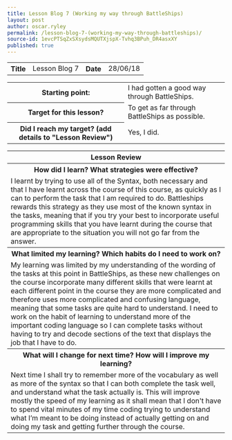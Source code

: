 ```yaml
---
title: Lesson Blog 7 (Working my way through BattleShips)
layout: post
author: oscar.ryley
permalink: /lesson-blog-7-(working-my-way-through-battleships)/
source-id: 1evcPTSqZxSXsydsMQUTXjspX-Tvhq3BPuh_DR4asxXY
published: true
---
```

<table>
  <tr>
    <th>Title</th>
    <td>Lesson Blog 7</td>
    <th>Date</th>
    <td>28/06/18</td>
  </tr>
</table>


<table>
  <tr>
    <th>Starting point:</th>
    <td>I had gotten a good way through BattleShips.</td>
  </tr>
  <tr>
    <th>Target for this lesson?</th>
    <td>To get as far through BattleShips as possible.</td>
  </tr>
  <tr>
    <th>Did I reach my target? 
(add details to "Lesson Review")</th>
    <td> Yes, I did.</td>
  </tr>
</table>


<table>
  <tr>
    <th>Lesson Review</th>
  </tr>
  <tr>
    <th>How did I learn? What strategies were effective? </th>
  </tr>
  <tr>
    <td>I learnt by trying to use all of the Syntax, both necessary and that I have learnt across the course of this course, as quickly as I can to perform the task that I am required to do. Battleships rewards this strategy as they use most of the known syntax in the tasks, meaning that if you try your best to incorporate useful programming skills that you have learnt during the course that are appropriate to the situation you will not go far from the answer.</td>
  </tr>
  <tr>
    <th>What limited my learning? Which habits do I need to work on? </th>
  </tr>
  <tr>
    <td>My learning was limited by my understanding of the wording of the tasks at this point in BattleShips, as these new challenges on the course incorporate many different skills that were learnt at each different point in the course they are more complicated and therefore uses more complicated and confusing language, meaning that some tasks are quite hard to understand. I need to work on the habit of learning to understand more of the important coding language so I can complete tasks without having to try and decode sections of the text that displays the job that I have to do.</td>
  </tr>
  <tr>
    <th>What will I change for next time? How will I improve my learning?</th>
  </tr>
  <tr>
    <td>Next time I shall try to remember more of the vocabulary as well as more of the syntax so that I can both complete the task well, and understand what the task actually is. This will improve mostly the speed of my learning as it shall mean that I don't have to spend vital minutes of my time coding trying to understand what I’m meant to be doing instead of actually getting on and doing my task and getting further through the course.</td>
  </tr>
</table>


